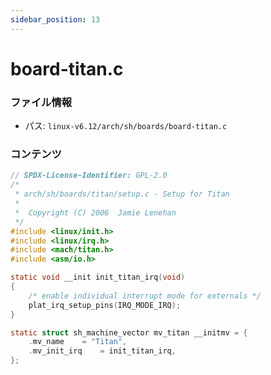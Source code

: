 ```yaml
---
sidebar_position: 13
---
```

# board-titan.c

### ファイル情報

- パス: `linux-v6.12/arch/sh/boards/board-titan.c`

### コンテンツ

```c
// SPDX-License-Identifier: GPL-2.0
/*
 * arch/sh/boards/titan/setup.c - Setup for Titan
 *
 *  Copyright (C) 2006  Jamie Lenehan
 */
#include <linux/init.h>
#include <linux/irq.h>
#include <mach/titan.h>
#include <asm/io.h>

static void __init init_titan_irq(void)
{
	/* enable individual interrupt mode for externals */
	plat_irq_setup_pins(IRQ_MODE_IRQ);
}

static struct sh_machine_vector mv_titan __initmv = {
	.mv_name	= "Titan",
	.mv_init_irq	= init_titan_irq,
};

```
